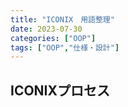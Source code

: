 ```yaml
---
title: "ICONIX　用語整理"
date: 2023-07-30
categories: ["OOP"]
tags: ["OOP","仕様・設計"]
---
```


## ICONIXプロセス